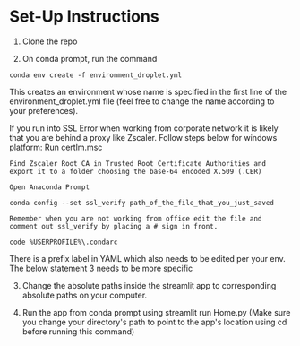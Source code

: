# Set-Up Instructions

1. Clone the repo

2. On conda prompt, run the command 
```
conda env create -f environment_droplet.yml
```
This creates an environment whose name is specified in the first line of the environment_droplet.yml file (feel free to change the name according to your preferences). 

If you run into SSL Error when working from corporate network it is likely that you are behind a proxy like Zscaler. Follow steps below for windows platform:
    Run certlm.msc

    Find Zscaler Root CA in Trusted Root Certificate Authorities and export it to a folder choosing the base-64 encoded X.509 (.CER)

    Open Anaconda Prompt

    conda config --set ssl_verify path_of_the_file_that_you_just_saved

    Remember when you are not working from office edit the file and comment out ssl_verify by placing a # sign in front.

    code %USERPROFILE%\.condarc

There is a prefix label in YAML which also needs to be edited per your env.
The below statement 3 needs to be more specific

3. Change the absolute paths inside the streamlit app to corresponding absolute paths on your computer.

4. Run the app from conda prompt using streamlit run Home.py 
(Make sure you change your directory's path to point to the app's location using cd before running this command)
